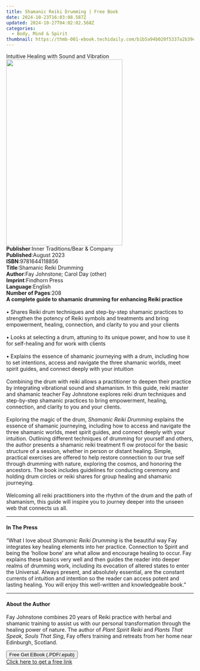 ```yaml
---
title: Shamanic Reiki Drumming | Free Book
date: 2024-10-23T16:03:08.587Z
updated: 2024-10-27T04:02:02.568Z
categories:
  - Body, Mind & Spirit
thumbnail: https://thmb-001-ebook.techidaily.com/b1b5a94b020f5337a2b39e14c0c6fccdc4641d02698f9b0e7e9bcd8a39a10095.jpg
---
```

<main id="book-container">
  <div class="flex flex-col">
    <div class="book-brief flex-1 py-6 px-4 sm:p-6 md:py-10 md:px-8">
      <!-- brief-->
      <div class="book-brief-main">
        Intuitive Healing with Sound and Vibration
      </div>
    </div>
    <div
      class="book-meta-info flex-1 grid gap-4 col-start-1 col-end-3 row-start-1 sm:mb-6 sm:grid-cols-4 lg:gap-6 lg:col-start-2 lg:row-end-6 lg:row-span-6 lg:mb-0"
    >
      <div
        class="book-meta-info-left place-content-center mt-4 p-4 text-sm leading-6 col-start-2 col-span-2 dark:text-slate-400"
      >
        <img
          class="w-full h-500 object-cover rounded-lg sm:h-255 sm:col-span-2 lg:col-span-full"
          src="https://img-001-ebook.techidaily.com/251de8da2add6ac2e712cf476f7b1baee3c66353f52bbf2be3a6b365f79a25d7.jpg"
          alt=""
          width="312"
          height="500"
        />
      </div>
      <div
        class="book-meta-info-right mt-2 col-start-1 row-start-2 col-span-3 self-center"
      >
        <!-- meta data  -->
        <div class="flex flex-col px-4 md:px-8">
          <div class="flex-1">
            <strong>Publisher</strong>:<span class="px-2"
              >Inner Traditions/Bear &amp; Company</span
            >
          </div>
          <div class="flex-1">
            <strong>Published</strong>:<span class="px-2">August 2023</span>
          </div>
          <div class="flex-1">
            <strong>ISBN</strong>:<span class="px-2">9781644118856</span>
          </div>
          <div class="flex-1">
            <strong>Title</strong>:<span class="px-2"
              >Shamanic Reiki Drumming</span
            >
          </div>
          <div class="flex-1">
            <strong>Author</strong>:<span class="px-2"
              >Fay Johnstone; Carol Day (other)</span
            >
          </div>
          <div class="flex-1">
            <strong>Imprint</strong>:<span class="px-2">Findhorn Press</span>
          </div>
          <div class="flex-1">
            <strong>Language</strong>:<span class="px-2">English</span>
          </div>
          <div class="flex-1">
            <strong>Number of Pages</strong>:<span class="px-2">208</span>
          </div>
        </div>
      </div>
    </div>
    <div class="book-description flex-1 py-6 px-4 sm:p-6 md:py-10 md:px-8">
      <div class="book-description-main">
        <div accordion-content="" id="description">
          <b
            >A complete guide to shamanic drumming for enhancing Reiki
            practice</b
          ><br /><br />• Shares Reiki drum techniques and step-by-step shamanic
          practices to strengthen the potency of Reiki symbols and treatments
          and bring empowerment, healing, connection, and clarity to you and
          your clients<br /><br />• Looks at selecting a drum, attuning to its
          unique power, and how to use it for self-healing and for work with
          clients<br /><br />• Explains the essence of shamanic journeying with
          a drum, including how to set intentions, access and navigate the three
          shamanic worlds, meet spirit guides, and connect deeply with your
          intuition<br /><br />Combining the drum with reiki allows a
          practitioner to deepen their practice by integrating vibrational sound
          and shamanism. In this guide, reiki master and shamanic teacher Fay
          Johnstone explores reiki drum techniques and step-by-step shamanic
          practices to bring empowerment, healing, connection, and clarity to
          you and your clients. <br /><br />Exploring the magic of the drum,
          <i>Shamanic Reiki Drumming</i> explains the essence of shamanic
          journeying, including how to access and navigate the three shamanic
          worlds, meet spirit guides, and connect deeply with your intuition.
          Outlining different techniques of drumming for yourself and others,
          the author presents a shamanic reiki treatment fl ow protocol for the
          basic structure of a session, whether in person or distant healing.
          Simple, practical exercises are offered to help restore connection to
          our true self through drumming with nature, exploring the cosmos, and
          honoring the ancestors. The book includes guidelines for conducting
          ceremony and holding drum circles or reiki shares for group healing
          and shamanic journeying. <br /><br />Welcoming all reiki practitioners
          into the rhythm of the drum and the path of shamanism, this guide will
          inspire you to journey deeper into the unseen web that connects us
          all.
        </div>
        <div class="accordion-fader"></div>
      </div>
    </div>
    <div class="book-excerpts flex-1 py-6 px-4 sm:p-6 md:py-10 md:px-8">
      <!-- excerpts-->
      <div class="book-excerpts-main">
        <hr />
        <h4 class="placeholder placeholder-heading">
          <span>In The Press</span>
        </h4>
        <p>
          “What I love about <i>Shamanic Reiki Drumming</i> is the beautiful way
          Fay integrates key healing elements into her practice. Connection to
          Spirit and being the ‘hollow bone’ are what allow and encourage
          healing to occur. Fay explains these basics very well and then guides
          the reader into deeper realms of drumming work, including its
          evocation of altered states to enter the Universal. Always present,
          and absolutely essential, are the constant currents of intuition and
          intention so the reader can access potent and lasting healing. You
          will enjoy this well-written and knowledgeable book.”
        </p>
      </div>
    </div>
    <div class="book-about-author flex-1 py-6 px-4 sm:p-6 md:py-10 md:px-8">
      <!-- about author-->
      <div class="book-main-author-main">
        <hr />
        <h4 class="placeholder placeholder-heading">
          <span>About the Author</span>
        </h4>
        <p>
          Fay Johnstone combines 20 years of Reiki practice with herbal and
          shamanic training to assist us with our personal transformation
          through the healing power of nature. The author of
          <i>Plant Spirit Reiki</i> and
          <i>Plants That Speak, Souls That Sing</i>, Fay offers training and
          retreats from her home near Edinburgh, Scotland.
        </p>
      </div>
    </div>
    <div class="book-free-get flex-1 py-6 px-4 sm:p-6 md:py-10 md:px-8">
      <button
        id="btn-free-get"
        class="bg-blue-500 hover:bg-blue-700 text-white font-bold py-2 px-4 rounded"
      >
        Free Get EBook (.PDF/.epub)
      </button>
      <div id="countdown-display" class="px-2 text-lg mt-2"></div>
      <a
        id="free-link"
        class="hidden bg-blue-500 hover:bg-blue-700 text-white font-bold py-2 px-4 rounded"
        href="https://www.ebooks.com/en-us/book/210769686/shamanic-reiki-drumming/fay-johnstone/"
        target="_blank"
        >Click here to get a free link</a
      >
    </div>
    <script>
      let countdownTime = 0;
      let countdownInterval = null;
      document
        .getElementById('btn-free-get')
        .addEventListener('click', startCountdown);
      function startCountdown() {
        countdownTime = new Date().getTime() + 60000 * 3;
        countdownInterval = setInterval(updateCountdown, 1000);
        document.getElementById('btn-free-get').disabled = true;
        document
          .getElementById('btn-free-get')
          .classList.add('bg-gray-500', 'cursor-not-allowed');
      }
      function updateCountdown() {
        let currentTime = new Date().getTime();
        let timeLeft = countdownTime - currentTime;
        let secondsLeft = Math.floor(timeLeft / 1000);
        document.getElementById('countdown-display').innerHTML =
          `Remaining time: ${secondsLeft} seconds.`;
        if (secondsLeft <= 0) {
          clearInterval(countdownInterval);
          document.getElementById('btn-free-get').classList.add('hidden');
          document.getElementById('free-link').classList.remove('hidden');
          document.getElementById('countdown-display').innerHTML = '';
        }
      }
    </script>
  </div>
</main>

<ins class="adsbygoogle"
      style="display:block"
      data-ad-client="ca-pub-7571918770474297"
      data-ad-slot="8358498916"
      data-ad-format="auto"
      data-full-width-responsive="true"></ins>
    